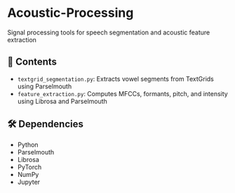 # Acoustic-Processing
Signal processing tools for speech segmentation and acoustic feature extraction

## 📁 Contents
- `textgrid_segmentation.py`: Extracts vowel segments from TextGrids using Parselmouth
- `feature_extraction.py`: Computes MFCCs, formants, pitch, and intensity using Librosa and Parselmouth

## 🛠 Dependencies
- Python
- Parselmouth
- Librosa
- PyTorch
- NumPy
- Jupyter
